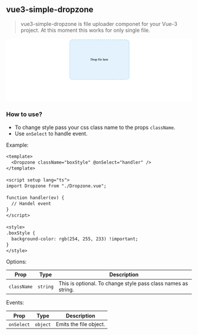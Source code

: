 ## vue3-simple-dropzone

> vue3-simple-dropzone is file uploader componet for your Vue-3 project. At this moment this works for only single file.

![](doc/images/view.png)

### How to use?

- To change style pass your css class name to the props `className`.
- Use `onSelect` to handle event.

Example:

```
<template>
  <Dropzone className="boxStyle" @onSelect="handler" />
</template>

<script setup lang="ts">
import Dropzone from "./Dropzone.vue";

function handler(ev) {
  // Handel event
}
</script>

<style>
.boxStyle {
  background-color: rgb(254, 255, 233) !important;
}
</style>
```


Options:

|       Prop         |Type                          |Description                         |
|----------------|-------------------------------|-----------------------------|
|`className`|`string`            |This is optional. To change style pass class names as string.           |


Events:

|       Prop         |Type                          |Description                         |
|----------------|-------------------------------|-----------------------------|
|`onSelect`|`object`            |Emits the file object.           |

